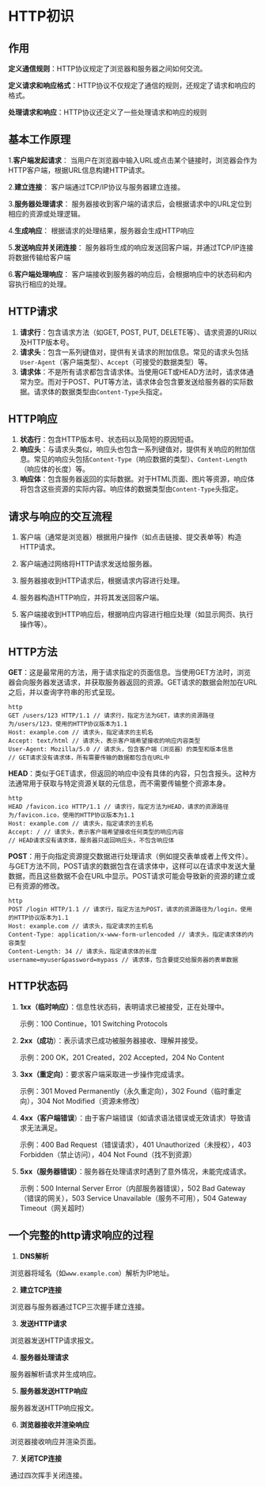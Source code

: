 # HTTP初识

## 作用

**定义通信规则**：HTTP协议规定了浏览器和服务器之间如何交流。

**定义请求和响应格式**：HTTP协议不仅规定了通信的规则，还规定了请求和响应的格式。

**处理请求和响应**：HTTP协议还定义了一些处理请求和响应的规则

## 基本工作原理

1.**客户端发起请求**：
当用户在浏览器中输入URL或点击某个链接时，浏览器会作为HTTP客户端，根据URL信息构建HTTP请求。

2.**建立连接**：
客户端通过TCP/IP协议与服务器建立连接。

3.**服务器处理请求**：
服务器接收到客户端的请求后，会根据请求中的URL定位到相应的资源或处理逻辑。

4.**生成响应**：
根据请求的处理结果，服务器会生成HTTP响应

5.**发送响应并关闭连接**：
服务器将生成的响应发送回客户端，并通过TCP/IP连接将数据传输给客户端

6.**客户端处理响应**：
客户端接收到服务器的响应后，会根据响应中的状态码和内容执行相应的处理。

## HTTP请求

1. **请求行**：包含请求方法（如GET, POST, PUT, DELETE等）、请求资源的URI以及HTTP版本号。
2. **请求头**：包含一系列键值对，提供有关请求的附加信息。常见的请求头包括`User-Agent`（客户端类型）、`Accept`（可接受的数据类型）等。
3. **请求体**：不是所有请求都包含请求体。当使用GET或HEAD方法时，请求体通常为空。而对于POST、PUT等方法，请求体会包含要发送给服务器的实际数据。请求体的数据类型由`Content-Type`头指定。

## HTTP响应

1. **状态行**：包含HTTP版本号、状态码以及简短的原因短语。
2. **响应头**：与请求头类似，响应头也包含一系列键值对，提供有关响应的附加信息。常见的响应头包括`Content-Type`（响应数据的类型）、`Content-Length`（响应体的长度）等。
3. **响应体**：包含服务器返回的实际数据。对于HTML页面、图片等资源，响应体将包含这些资源的实际内容。响应体的数据类型由`Content-Type`头指定。

## 请求与响应的交互流程

1. 客户端（通常是浏览器）根据用户操作（如点击链接、提交表单等）构造HTTP请求。

2. 客户端通过网络将HTTP请求发送给服务器。
3. 服务器接收到HTTP请求后，根据请求内容进行处理。
4. 服务器构造HTTP响应，并将其发送回客户端。
5. 客户端接收到HTTP响应后，根据响应内容进行相应处理（如显示网页、执行操作等）。

## HTTP方法

**GET**：这是最常用的方法，用于请求指定的页面信息。当使用GET方法时，浏览器会向服务器发送请求，并获取服务器返回的资源。GET请求的数据会附加在URL之后，并以查询字符串的形式呈现。

```
http
GET /users/123 HTTP/1.1 // 请求行，指定方法为GET，请求的资源路径为/users/123，使用的HTTP协议版本为1.1
Host: example.com // 请求头，指定请求的主机名
Accept: text/html // 请求头，表示客户端希望接收的响应内容类型
User-Agent: Mozilla/5.0 // 请求头，包含客户端（浏览器）的类型和版本信息
// GET请求没有请求体，所有需要传输的数据都包含在URL中
```



**HEAD**：类似于GET请求，但返回的响应中没有具体的内容，只包含报头。这种方法通常用于获取与特定资源关联的元信息，而不需要传输整个资源本身。

```
http
HEAD /favicon.ico HTTP/1.1 // 请求行，指定方法为HEAD，请求的资源路径为/favicon.ico，使用的HTTP协议版本为1.1
Host: example.com // 请求头，指定请求的主机名
Accept: / // 请求头，表示客户端希望接收任何类型的响应内容
// HEAD请求没有请求体，服务器只返回响应头，不包含响应体
```



**POST**：用于向指定资源提交数据进行处理请求（例如提交表单或者上传文件）。与GET方法不同，POST请求的数据包含在请求体中，这样可以在请求中发送大量数据，而且这些数据不会在URL中显示。POST请求可能会导致新的资源的建立或已有资源的修改。

```
http
POST /login HTTP/1.1 // 请求行，指定方法为POST，请求的资源路径为/login，使用的HTTP协议版本为1.1
Host: example.com // 请求头，指定请求的主机名
Content-Type: application/x-www-form-urlencoded // 请求头，指定请求体的内容类型
Content-Length: 34 // 请求头，指定请求体的长度
username=myuser&password=mypass // 请求体，包含要提交给服务器的表单数据
```

## HTTP状态码

1. **1xx（临时响应）**：信息性状态码，表明请求已被接受，正在处理中。

   示例：100 Continue，101 Switching Protocols

2. **2xx（成功**）：表示请求已成功被服务器接收、理解并接受。

   示例：200 OK，201 Created，202 Accepted，204 No Content

3. **3xx（重定向）**：要求客户端采取进一步操作完成请求。

   示例：301 Moved Permanently（永久重定向），302 Found（临时重定向），304 Not Modified（资源未修改）

4. **4xx（客户端错误**）：由于客户端错误（如请求语法错误或无效请求）导致请求无法满足。

   示例：400 Bad Request（错误请求），401 Unauthorized（未授权），403 Forbidden（禁止访问），404 Not Found（找不到资源）

5. **5xx（服务器错误）**：服务器在处理请求时遇到了意外情况，未能完成请求。

   示例：500 Internal Server Error（内部服务器错误），502 Bad Gateway（错误的网关），503 Service Unavailable（服务不可用），504 Gateway Timeout（网关超时）

## 一个完整的http请求响应的过程

1. **DNS解析**

​	浏览器将域名（如`www.example.com`）解析为IP地址。

2. **建立TCP连接**

​	浏览器与服务器通过TCP三次握手建立连接。

3. **发送HTTP请求**

​	浏览器发送HTTP请求报文。

4. **服务器处理请求**

​	服务器解析请求并生成响应。

5. **服务器发送HTTP响应**

​	服务器发送HTTP响应报文。

6. **浏览器接收并渲染响应**

​	浏览器接收响应并渲染页面。

7. **关闭TCP连接**

​	通过四次挥手关闭连接。

